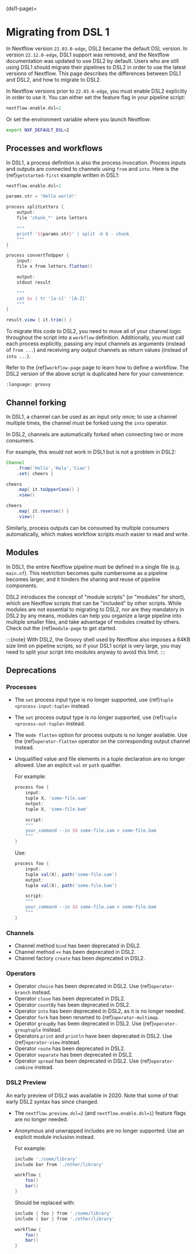 (dsl1-page)=

# Migrating from DSL 1

In Nextflow version `22.03.0-edge`, DSL2 became the default DSL version. In version `22.12.0-edge`, DSL1 support was removed, and the Nextflow documentation was updated to use DSL2 by default. Users who are still using DSL1 should migrate their pipelines to DSL2 in order to use the latest versions of Nextflow. This page describes the differences between DSL1 and DSL2, and how to migrate to DSL2.

In Nextflow versions prior to `22.03.0-edge`, you must enable DSL2 explicitly in order to use it. You can either set the feature flag in your pipeline script:

```groovy
nextflow.enable.dsl=2
```

Or set the environment variable where you launch Nextflow:

```bash
export NXF_DEFAULT_DSL=2
```

## Processes and workflows

In DSL1, a process definition is also the process invocation. Process inputs and outputs are connected to channels using `from` and `into`. Here is the {ref}`getstarted-first` example written in DSL1:

```groovy
nextflow.enable.dsl=1

params.str = 'Hello world!'

process splitLetters {
    output:
    file 'chunk_*' into letters

    """
    printf '${params.str}' | split -b 6 - chunk_
    """
}

process convertToUpper {
    input:
    file x from letters.flatten()

    output:
    stdout result

    """
    cat $x | tr '[a-z]' '[A-Z]'
    """
}

result.view { it.trim() }
```

To migrate this code to DSL2, you need to move all of your channel logic throughout the script into a `workflow` definition. Additionally, you must call each process explicitly, passing any input channels as arguments (instead of `from ...`) and receiving any output channels as return values (instead of `into ...`).

Refer to the {ref}`workflow-page` page to learn how to define a workflow. The DSL2 version of the above script is duplicated here for your convenience:

```{literalinclude} ../snippets/your-first-script.nf
:language: groovy
```

## Channel forking

In DSL1, a channel can be used as an input only once; to use a channel multiple times, the channel must be forked using the `into` operator.

In DSL2, channels are automatically forked when connecting two or more consumers.

For example, this would not work in DSL1 but is not a problem in DSL2:

```groovy
Channel
    .from('Hello','Hola','Ciao')
    .set{ cheers }

cheers
    .map{ it.toUpperCase() }
    .view()

cheers
    .map{ it.reverse() }
    .view()
```

Similarly, process outputs can be consumed by multiple consumers automatically, which makes workflow scripts much easier to read and write.

## Modules

In DSL1, the entire Nextflow pipeline must be defined in a single file (e.g. `main.nf`). This restriction becomes quite cumbersome as a pipeline becomes larger, and it hinders the sharing and reuse of pipeline components.

DSL2 introduces the concept of "module scripts" (or "modules" for short), which are Nextflow scripts that can be "included" by other scripts. While modules are not essential to migrating to DSL2, nor are they mandatory in DSL2 by any means, modules can help you organize a large pipeline into multiple smaller files, and take advantage of modules created by others. Check out the {ref}`module-page` to get started.

:::{note}
With DSL2, the Groovy shell used by Nextflow also imposes a 64KB size limit on pipeline scripts, so if your DSL1 script is very large, you may need to split your script into modules anyway to avoid this limit.
:::

## Deprecations

### Processes

- The `set` process input type is no longer supported, use {ref}`tuple <process-input-tuple>` instead.

- The `set` process output type is no longer supported, use {ref}`tuple <process-out-tuple>` instead.

- The `mode flatten` option for process outputs is no longer available. Use the {ref}`operator-flatten` operator on the corresponding output channel instead.

- Unqualified value and file elements in a tuple declaration are no longer allowed. Use an explicit `val` or `path` qualifier.

  For example:

  ```groovy
  process foo {
      input:
      tuple X, 'some-file.sam'
      output:
      tuple X, 'some-file.bam'

      script:
      """
      your_command --in $X some-file.sam > some-file.bam
      """
  }
  ```

  Use:

  ```groovy
  process foo {
      input:
      tuple val(X), path('some-file.sam')
      output:
      tuple val(X), path('some-file.bam')

      script:
      """
      your_command --in $X some-file.sam > some-file.bam
      """
  }
  ```

### Channels

- Channel method `bind` has been deprecated in DSL2.
- Channel method `<<` has been deprecated in DSL2.
- Channel factory `create` has been deprecated in DSL2.

### Operators

- Operator `choice` has been deprecated in DSL2. Use {ref}`operator-branch` instead.
- Operator `close` has been deprecated in DSL2.
- Operator `countBy` has been deprecated in DSL2.
- Operator `into` has been deprecated in DSL2, as it is no longer needed.
- Operator `fork` has been renamed to {ref}`operator-multimap`.
- Operator `groupBy` has been deprecated in DSL2. Use {ref}`operator-grouptuple` instead.
- Operators `print` and `println` have been deprecated in DSL2. Use {ref}`operator-view` instead.
- Operator `route` has been deprecated in DSL2.
- Operator `separate` has been deprecated in DSL2.
- Operator `spread` has been deprecated in DSL2. Use {ref}`operator-combine` instead.

### DSL2 Preview

An early preview of DSL2 was available in 2020. Note that some of that early DSL2 syntax has since changed.

- The `nextflow.preview.dsl=2` (and `nextflow.enable.dsl=1`) feature flags are no longer needed.

- Anonymous and unwrapped includes are no longer supported. Use an explicit module inclusion instead.

  For example:

  ```groovy
  include './some/library'
  include bar from './other/library'

  workflow {
      foo()
      bar()
  }
  ```

  Should be replaced with:

  ```groovy
  include { foo } from './some/library'
  include { bar } from './other/library'

  workflow {
      foo()
      bar()
  }
  ```
